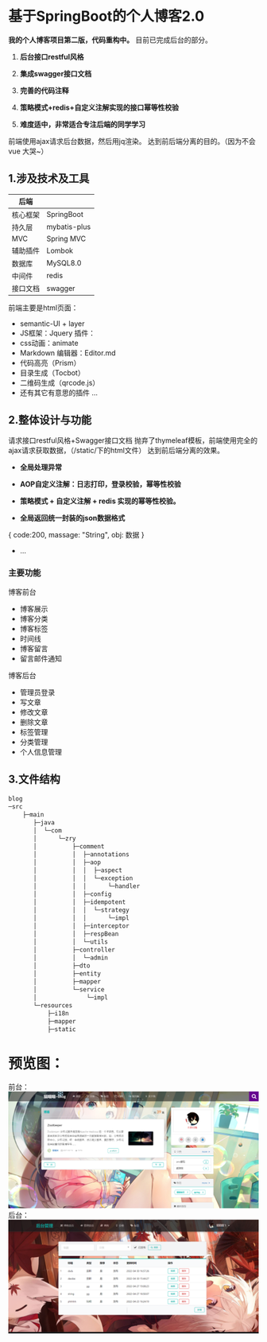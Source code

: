 #  基于SpringBoot的个人博客2.0

 **我的个人博客项目第二版，代码重构中。** 
目前已完成后台的部分。 


1.  **后台接口restful风格** 

2.  **集成swagger接口文档** 
3.  **完善的代码注释** 
4.   **策略模式+redis+自定义注解实现的接口幂等性校验** 
5.  **难度适中，非常适合专注后端的同学学习** 

前端使用ajax请求后台数据，然后用jq渲染。
达到前后端分离的目的。（因为不会vue  大哭~）

## 1.涉及技术及工具

|  后端 |    |
|---|---|
|  核心框架 | SpringBoot  |
|  持久层 |  mybatis-plus |
|  MVC | Spring MVC  |
| 辅助插件  | Lombok  |
| 数据库  |  MySQL8.0 |
| 中间件  | redis  |
| 接口文档  | swagger  |

前端主要是html页面：
- semantic-UI + layer
- JS框架：Jquery
插件：
- css动画：animate     
- Markdown 编辑器：Editor.md
- 代码高亮（Prism）
- 目录生成（Tocbot）
- 二维码生成（qrcode.js）
- 还有其它有意思的插件 ...

## 2.整体设计与功能
请求接口restful风格+Swagger接口文档
抛弃了thymeleaf模板，前端使用完全的ajax请求获取数据，（/static/下的html文件）
达到前后端分离的效果。

*  **全局处理异常** 
*  **AOP自定义注解：日志打印，登录校验，幂等性校验** 
*  **策略模式 + 自定义注解 + redis 实现的幂等性校验。** 

*  **全局返回统一封装的json数据格式** 

{
    code:200,
    massage: "String",
    obj: 数据
}

* ...

### 主要功能

博客前台
- 博客展示
- 博客分类
- 博客标签
- 时间线
- 博客留言
- 留言邮件通知

博客后台
- 管理员登录
- 写文章
- 修改文章
- 删除文章
- 标签管理
- 分类管理
- 个人信息管理

## 3.文件结构
```
blog
─src
    ├─main
       ├─java
       │  └─com
       │      └─zry
       │          ├─comment
       │          │  ├─annotations
       │          │  ├─aop
       │          │  │  ├─aspect
       │          │  │  └─exception
       │          │  │      └─handler
       │          │  ├─config
       │          │  ├─idempotent
       │          │  │  └─strategy
       │          │  │      └─impl
       │          │  ├─interceptor
       │          │  ├─respBean
       │          │  └─utils
       │          ├─controller
       │          │  └─admin
       │          ├─dto
       │          ├─entity
       │          ├─mapper
       │          └─service
       │              └─impl
       └─resources
           ├─i18n
           ├─mapper
           ├─static
```

# 预览图：
前台：
![输入图片说明](%E4%B8%BB%E9%A1%B5.png)
后台：
![输入图片说明](image.png)
